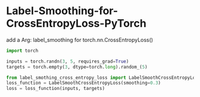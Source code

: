 # Label-Smoothing-for-CrossEntropyLoss-PyTorch
add a Arg: label_smoothing for torch.nn.CrossEntropyLoss()

```python
import torch

inputs = torch.randn(3, 5, requires_grad=True)
targets = torch.empty(3, dtype=torch.long).random_(5)

from label_smothing_cross_entropy_loss import LabelSmoothCrossEntropyLoss
loss_function = LabelSmoothCrossEntropyLoss(smoothing=0.3)
loss = loss_function(inputs, targets)
```
